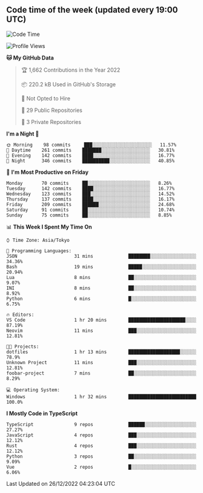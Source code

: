 ## Code time of the week (updated every 19:00 UTC)

<!--START_SECTION:waka-->
![Code Time](http://img.shields.io/badge/Code%20Time-1%2C401%20hrs%2041%20mins-blue)

![Profile Views](http://img.shields.io/badge/Profile%20Views-0-blue)

**🐱 My GitHub Data** 

> 🏆 1,662 Contributions in the Year 2022
 > 
> 📦 220.2 kB Used in GitHub's Storage 
 > 
> 🚫 Not Opted to Hire
 > 
> 📜 29 Public Repositories 
 > 
> 🔑 3 Private Repositories  
 > 
**I'm a Night 🦉** 

```text
🌞 Morning    98 commits     ███░░░░░░░░░░░░░░░░░░░░░░   11.57% 
🌆 Daytime    261 commits    ███████░░░░░░░░░░░░░░░░░░   30.81% 
🌃 Evening    142 commits    ████░░░░░░░░░░░░░░░░░░░░░   16.77% 
🌙 Night      346 commits    ██████████░░░░░░░░░░░░░░░   40.85%

```
📅 **I'm Most Productive on Friday** 

```text
Monday       70 commits     ██░░░░░░░░░░░░░░░░░░░░░░░   8.26% 
Tuesday      142 commits    ████░░░░░░░░░░░░░░░░░░░░░   16.77% 
Wednesday    123 commits    ███░░░░░░░░░░░░░░░░░░░░░░   14.52% 
Thursday     137 commits    ████░░░░░░░░░░░░░░░░░░░░░   16.17% 
Friday       209 commits    ██████░░░░░░░░░░░░░░░░░░░   24.68% 
Saturday     91 commits     ██░░░░░░░░░░░░░░░░░░░░░░░   10.74% 
Sunday       75 commits     ██░░░░░░░░░░░░░░░░░░░░░░░   8.85%

```


📊 **This Week I Spent My Time On** 

```text
⌚︎ Time Zone: Asia/Tokyo

💬 Programming Languages: 
JSON                     31 mins             ████████░░░░░░░░░░░░░░░░░   34.36% 
Bash                     19 mins             █████░░░░░░░░░░░░░░░░░░░░   20.94% 
Lua                      8 mins              ██░░░░░░░░░░░░░░░░░░░░░░░   9.07% 
INI                      8 mins              ██░░░░░░░░░░░░░░░░░░░░░░░   8.92% 
Python                   6 mins              █░░░░░░░░░░░░░░░░░░░░░░░░   6.75%

🔥 Editors: 
VS Code                  1 hr 20 mins        █████████████████████░░░░   87.19% 
Neovim                   11 mins             ███░░░░░░░░░░░░░░░░░░░░░░   12.81%

🐱‍💻 Projects: 
dotfiles                 1 hr 13 mins        ███████████████████░░░░░░   78.9% 
Unknown Project          11 mins             ███░░░░░░░░░░░░░░░░░░░░░░   12.81% 
foobar-project           7 mins              ██░░░░░░░░░░░░░░░░░░░░░░░   8.29%

💻 Operating System: 
Windows                  1 hr 32 mins        █████████████████████████   100.0%

```

**I Mostly Code in TypeScript** 

```text
TypeScript               9 repos             ██████░░░░░░░░░░░░░░░░░░░   27.27% 
JavaScript               4 repos             ███░░░░░░░░░░░░░░░░░░░░░░   12.12% 
Rust                     4 repos             ███░░░░░░░░░░░░░░░░░░░░░░   12.12% 
Python                   3 repos             ██░░░░░░░░░░░░░░░░░░░░░░░   9.09% 
Vue                      2 repos             █░░░░░░░░░░░░░░░░░░░░░░░░   6.06%

```



 Last Updated on 26/12/2022 04:23:04 UTC
<!--END_SECTION:waka-->